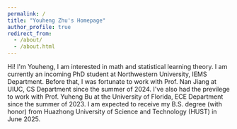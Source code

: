 ```yaml
---
permalink: /
title: "Youheng Zhu's Homepage"
author_profile: true
redirect_from: 
  - /about/
  - /about.html
---
```


Hi! I'm Youheng, I am interested in math and statistical learning theory. I am currently an incoming PhD student at Northwestern University, IEMS Department. Before that, I was fortunate to work with Prof. Nan Jiang at UIUC, CS Department since the summer of 2024. I've also had the previlege to work with Prof. Yuheng Bu at the University of Florida, ECE Department since the summer of 2023. I am expected to receive my B.S. degree (with honor) from Huazhong University of Science and Technology (HUST) in June 2025.
